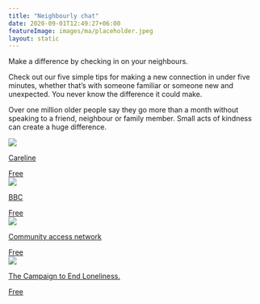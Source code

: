 ```yaml
---
title: "Neighbourly chat"
date: 2020-09-01T12:49:27+06:00
featureImage: images/ma/placeholder.jpeg
layout: static
---
```


Make a difference by checking in on your neighbours.

Check out our five simple tips for making a new connection in under five minutes, whether that’s with someone familiar or someone new and unexpected. You never know the difference it could make.

Over one million older people say they go more than a month without speaking to a friend, neighbour or family member. Small acts of kindness can create a huge difference.

<a class="ma-link" href="https://www.careline.co.uk/elderly-neighbours/"><div class="ma-card ma-card-Community"><div class="ma-icon"><img src ="/images/icon-check.png"/></div><div class="ma-name"><p>Careline</p></div><div class="ma-paid-text"><span>Free</span></div></div></a><a class="ma-link" href="https://www.bbc.co.uk/food/casserole"><div class="ma-card ma-card-Community"><div class="ma-icon"><img src ="/images/icon-check.png"/></div><div class="ma-name"><p>BBC</p></div><div class="ma-paid-text"><span>Free</span></div></div></a><a class="ma-link" href="https://www.communityaccessnetwork.org/ways-to-check-in-on-your-neighbors/"><div class="ma-card ma-card-Community"><div class="ma-icon"><img src ="/images/icon-check.png"/></div><div class="ma-name"><p>Community access network</p></div><div class="ma-paid-text"><span>Free</span></div></div></a><a class="ma-link" href="https://bemoreus.org.uk/five-ways-to-check-in-with-the-people-around-you/"><div class="ma-card ma-card-Community"><div class="ma-icon"><img src ="/images/icon-check.png"/></div><div class="ma-name"><p>The Campaign to End Loneliness.</p></div><div class="ma-paid-text"><span>Free</span></div></div></a>  

<br/><br/>






